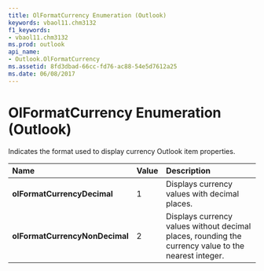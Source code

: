 ```yaml
---
title: OlFormatCurrency Enumeration (Outlook)
keywords: vbaol11.chm3132
f1_keywords:
- vbaol11.chm3132
ms.prod: outlook
api_name:
- Outlook.OlFormatCurrency
ms.assetid: 8fd3dbad-66cc-fd76-ac88-54e5d7612a25
ms.date: 06/08/2017
---
```



# OlFormatCurrency Enumeration (Outlook)

Indicates the format used to display currency Outlook item properties.



|**Name**|**Value**|**Description**|
|:-----|:-----|:-----|
| **olFormatCurrencyDecimal**|1|Displays currency values with decimal places.|
| **olFormatCurrencyNonDecimal**|2|Displays currency values without decimal places, rounding the currency value to the nearest integer.|

